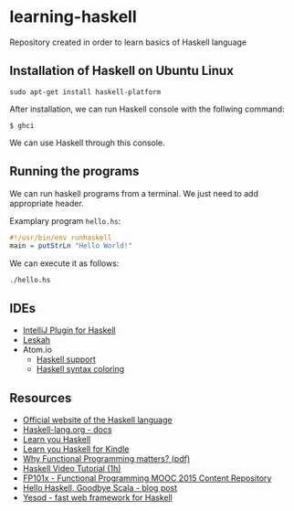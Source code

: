 # learning-haskell
Repository created in order to learn basics of Haskell language

Installation of Haskell on Ubuntu Linux
---------------------------------------

```
sudo apt-get install haskell-platform
```

After installation, we can run Haskell console with the follwing command:

```
$ ghci
```

We can use Haskell through this console.

Running the programs
--------------------

We can run haskell programs from a terminal. We just need to add appropriate header.

Examplary program `hello.hs`:

```haskell
#!/usr/bin/env runhaskell
main = putStrLn "Hello World!"
```

We can execute it as follows:

```
./hello.hs
```

IDEs
----

- [IntelliJ Plugin for Haskell](http://rikvdkleij.github.io/intellij-haskell/)
- [Leskah](http://leksah.org/)
- Atom.io
  - [Haskell support](https://atom.io/packages/ide-haskell)
  - [Haskell syntax coloring](https://atom.io/packages/language-haskell)

Resources
---------

- [Official website of the Haskell language](https://www.haskell.org/)
- [Haskell-lang.org - docs](https://haskell-lang.org/documentation)
- [Learn you Haskell](http://learnyouahaskell.com/)
- [Learn you Haskell for Kindle](https://github.com/igstan/learn-you-a-haskell-kindle)
- [Why Functional Programming matters? (pdf)](https://www.cs.kent.ac.uk/people/staff/dat/miranda/whyfp90.pdf)
- [Haskell Video Tutorial (1h)](https://www.youtube.com/watch?v=02_H3LjqMr8)
- [FP101x - Functional Programming MOOC 2015 Content Repository](https://github.com/fptudelft/FP101x-Content-2015)
- [Hello Haskell, Goodbye Scala - blog post](http://joshbassett.info/2013/hello-haskell-goodbye-scala/)
- [Yesod - fast web framework for Haskell](http://www.yesodweb.com/)
